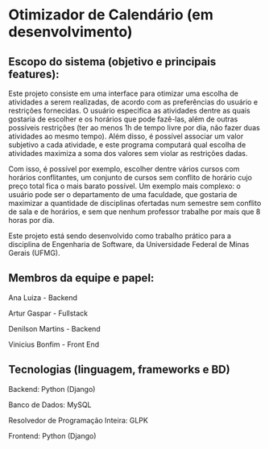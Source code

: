 # Otimizador de Calendário (em desenvolvimento)

## Escopo do sistema (objetivo e principais features):
Este projeto consiste em uma interface para otimizar uma escolha de atividades a serem realizadas, de acordo com as preferências do usuário e restrições fornecidas. O usuário especifica as atividades dentre as quais gostaria de escolher e os horários que pode fazê-las, além de outras possíveis restrições (ter ao menos 1h de tempo livre por dia, não fazer duas atividades ao mesmo tempo). Além disso, é possível associar um valor subjetivo a cada atividade, e este programa computará qual escolha de atividades maximiza a soma dos valores sem violar as restrições dadas.

Com isso, é possível por exemplo, escolher dentre vários cursos com horários conflitantes, um conjunto de cursos sem conflito de horário cujo preço total fica o mais barato possível. Um exemplo mais complexo: o usuário pode ser o departamento de uma faculdade, que gostaria de maximizar a quantidade de disciplinas ofertadas num semestre sem conflito de sala e de horários, e sem que nenhum professor trabalhe por mais que 8 horas por dia.

Este projeto está sendo desenvolvido como trabalho prático para a disciplina de Engenharia de Software, da Universidade Federal de Minas Gerais (UFMG).


## Membros da equipe e papel:
Ana Luiza - Backend 

Artur Gaspar - Fullstack 

Denilson Martins - Backend 

Vinicius Bonfim - Front End 

## Tecnologias (linguagem, frameworks e BD)
Backend: Python (Django)

Banco de Dados: MySQL

Resolvedor de Programação Inteira: GLPK

Frontend: Python (Django)

